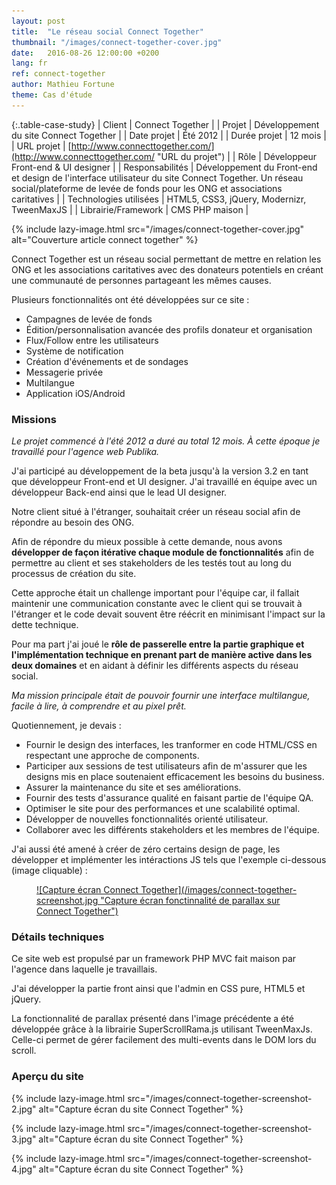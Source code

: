 ```yaml
---
layout: post
title:  "Le réseau social Connect Together"
thumbnail: "/images/connect-together-cover.jpg"
date:   2016-08-26 12:00:00 +0200
lang: fr
ref: connect-together
author: Mathieu Fortune
theme: Cas d'étude
---
```


{:.table-case-study}
| Client            | Connect Together |
| Projet           | Développement du site Connect Together |
| Date projet      | Été 2012 |
| Durée projet  | 12 mois |
| URL projet       | [http://www.connecttogether.com/](http://www.connecttogether.com/ "URL du projet") |
| Rôle              | Développeur Front-end & UI designer |
| Responsabilités  | Développement du Front-end et design de l'interface utilisateur du site Connect Together. Un réseau social/plateforme de levée de fonds pour les ONG et associations caritatives |
| Technologies utilisées | HTML5, CSS3, jQuery, Modernizr, TweenMaxJS |
| Librairie/Framework | CMS PHP maison |


{% include lazy-image.html src="/images/connect-together-cover.jpg" alt="Couverture article connect together" %}

Connect Together est un réseau social permettant de mettre en relation les ONG et les associations caritatives avec des donateurs potentiels en créant une communauté de personnes partageant les mêmes causes.

Plusieurs fonctionnalités ont été développées sur ce site :

* Campagnes de levée de fonds
* Édition/personnalisation avancée des profils donateur et organisation
* Flux/Follow entre les utilisateurs
* Système de notification
* Création d'événements et de sondages
* Messagerie privée
* Multilangue
* Application iOS/Android

### Missions

*Le projet commencé à l'été 2012 a duré au total 12 mois.
À cette époque je travaillé pour l'agence web Publika.*

J'ai participé au développement de la beta jusqu'à la version 3.2 en tant que développeur Front-end et UI designer. J'ai travaillé en équipe avec un développeur Back-end ainsi que le lead UI designer.

Notre client situé à l'étranger, souhaitait créer un réseau social afin de répondre au besoin des ONG.

Afin de répondre du mieux possible à cette demande, nous avons __développer de façon itérative chaque module de fonctionnalités__ afin de permettre au client et ses stakeholders de les testés tout au long du processus de création du site.

Cette approche était un challenge important pour l'équipe car, il fallait maintenir une communication constante avec le client qui se trouvait à l'étranger et le code devait souvent être réécrit en minimisant l'impact sur la dette technique.

Pour ma part j'ai joué le __rôle de passerelle entre la partie graphique et l'implémentation technique en prenant part de manière active dans les deux domaines__ et en aidant à définir les différents aspects du réseau social.

*Ma mission principale était de pouvoir fournir une interface multilangue, facile à lire, à comprendre et au pixel prêt.*

Quotiennement, je devais :

* Fournir le design des interfaces, les tranformer en code HTML/CSS en respectant une approche de components.
* Participer aux sessions de test utilisateurs afin de m'assurer que les designs mis en place soutenaient efficacement les besoins du business.
* Assurer la maintenance du site et ses améliorations.
* Fournir des tests d'assurance qualité en faisant partie de l'équipe QA.
* Optimiser le site pour des performances et une scalabilité optimal.
* Développer de nouvelles fonctionnalités orienté utilisateur.
* Collaborer avec les différents stakeholders et les membres de l'équipe.

J'ai aussi été amené à créer de zéro certains design de page, les développer et implémenter les intéractions JS tels que l'exemple ci-dessous (image cliquable) :

<figure markdown="1" class="text-center">
<a href="http://www.connecttogether.com/" title="Fonctionnalité de parallax sur Connect Together">
  ![Capture écran Connect Together](/images/connect-together-screenshot.jpg "Capture écran fonctinnalité de parallax sur Connect Together")
</a>
</figure>

### Détails techniques

Ce site web est propulsé par un framework PHP MVC fait maison par l'agence dans laquelle je travaillais.

J'ai développer la partie front ainsi que l'admin en CSS pure, HTML5 et jQuery.

La fonctionnalité de parallax présenté dans l'image précédente a été développée grâce à la librairie SuperScrollRama.js utilisant TweenMaxJs. Celle-ci permet de gérer facilement des multi-events dans le DOM lors du scroll.

### Aperçu du site

{% include lazy-image.html src="/images/connect-together-screenshot-2.jpg" alt="Capture écran du site Connect Together" %}

{% include lazy-image.html src="/images/connect-together-screenshot-3.jpg" alt="Capture écran du site Connect Together" %}

{% include lazy-image.html src="/images/connect-together-screenshot-4.jpg" alt="Capture écran du site Connect Together" %}

